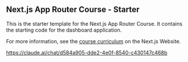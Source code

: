 ## Next.js App Router Course - Starter

This is the starter template for the Next.js App Router Course. It contains the starting code for the dashboard application.

For more information, see the [course curriculum](https://nextjs.org/learn) on the Next.js Website.


https://claude.ai/chat/d584a905-dde2-4e0f-8540-c430147c468b